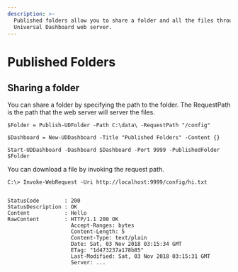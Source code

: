 ```yaml
---
description: >-
  Published folders allow you to share a folder and all the files through the
  Universal Dashboard web server.
---
```


# Published Folders

## Sharing a folder

You can share a folder by specifying the path to the folder. The RequestPath is the path that the web server will server the files. 

```text
$Folder = Publish-UDFolder -Path C:\data\ -RequestPath "/config"

$Dashboard = New-UDDashboard -Title "Published Folders" -Content {}

Start-UDDashboard -Dashboard $Dashboard -Port 9999 -PublishedFolder $Folder
```

You can download a file by invoking the request path.

```text
C:\> Invoke-WebRequest -Uri http://localhost:9999/config/hi.txt


StatusCode        : 200
StatusDescription : OK
Content           : Hello
RawContent        : HTTP/1.1 200 OK
                    Accept-Ranges: bytes
                    Content-Length: 5
                    Content-Type: text/plain
                    Date: Sat, 03 Nov 2018 03:15:34 GMT
                    ETag: "1d473237a178b85"
                    Last-Modified: Sat, 03 Nov 2018 03:15:31 GMT
                    Server: ...
```

